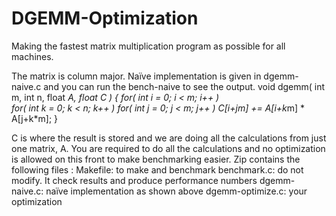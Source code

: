 # DGEMM-Optimization
Making the fastest matrix multiplication program as possible for all machines.

The matrix is column major. Naïve implementation is given in dgemm-naive.c and you can run the bench-naive to see the output. 
void dgemm( int m, int n, float *A, float *C ) 
{   for( int i = 0; i < m; i++ )     
for( int k = 0; k < n; k++ ) 
for( int j = 0; j < m; j++ )
C[i+j*m] += A[i+k*m] * A[j+k*m]; 
} 

C is where the result is stored and we are doing all the calculations from just one matrix, A. You are required to do all the calculations and no optimization is allowed on this front to make benchmarking easier. Zip contains the following files : 
Makefile: to make and benchmark 
benchmark.c: do not modify. It check results and produce performance numbers 
dgemm-naive.c: naïve implementation as shown above 
dgemm-optimize.c: your optimization 
